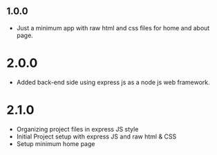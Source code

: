 ## 1.0.0
* Just a minimum app with raw html and css files for home and about page.

# 2.0.0
* Added back-end side using express js as a node js web framework.

# 2.1.0
* Organizing project files in express JS style
* Initial Project setup with express JS and raw html & CSS
* Setup minimum home page
